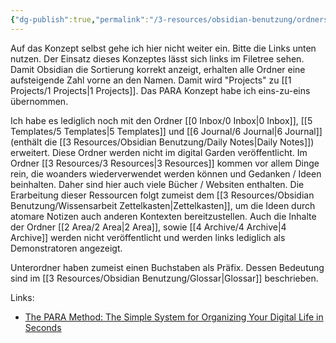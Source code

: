 ```yaml
---
{"dg-publish":true,"permalink":"/3-resources/obsidian-benutzung/ordnerstruktur-para/","created":"2024-06-23T19:53:54.716+02:00","updated":"2024-04-18T14:06:29.785+02:00"}
---
```



Auf das Konzept selbst gehe ich hier nicht weiter ein. Bitte die Links unten nutzen. Der Einsatz dieses Konzeptes lässt sich links im Filetree sehen. Damit Obsidian die Sortierung korrekt anzeigt, erhalten alle Ordner eine aufsteigende Zahl vorne an den Namen. Damit wird "Projects" zu [[1 Projects/1 Projects\|1 Projects]]. Das PARA Konzept habe ich eins-zu-eins übernommen.

Ich habe es lediglich noch mit den Ordner [[0 Inbox/0 Inbox\|0 Inbox]], [[5 Templates/5 Templates\|5 Templates]] und [[6 Journal/6 Journal\|6 Journal]] (enthält die [[3 Resources/Obsidian Benutzung/Daily Notes\|Daily Notes]]) erweitert. Diese Ordner werden nicht im digital Garden veröffentlicht.
Im Ordner [[3 Resources/3 Resources\|3 Resources]] kommen vor allem Dinge rein, die woanders wiederverwendet werden können und Gedanken / Ideen beinhalten. Daher sind hier auch viele Bücher / Websiten enthalten. Die Erarbeitung dieser Ressourcen folgt zumeist dem [[3 Resources/Obsidian Benutzung/Wissensarbeit Zettelkasten\|Zettelkasten]], um die Ideen durch atomare Notizen auch anderen Kontexten bereitzustellen. Auch die Inhalte der Ordner [[2 Area/2 Area\|2 Area]], sowie [[4 Archive/4 Archive\|4 Archive]] werden nicht veröffentlicht und werden links lediglich als Demonstratoren angezeigt.

Unterordner haben zumeist einen Buchstaben als Präfix. Dessen Bedeutung sind im [[3 Resources/Obsidian Benutzung/Glossar\|Glossar]] beschrieben.

Links:
- [The PARA Method: The Simple System for Organizing Your Digital Life in Seconds](https://fortelabs.com/blog/para/)
